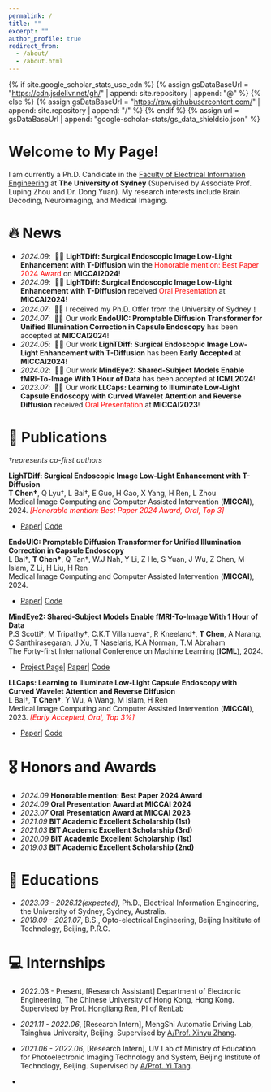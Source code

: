 ```yaml
---
permalink: /
title: ""
excerpt: ""
author_profile: true
redirect_from: 
  - /about/
  - /about.html
---
```


{% if site.google_scholar_stats_use_cdn %}
{% assign gsDataBaseUrl = "https://cdn.jsdelivr.net/gh/" | append: site.repository | append: "@" %}
{% else %}
{% assign gsDataBaseUrl = "https://raw.githubusercontent.com/" | append: site.repository | append: "/" %}
{% endif %}
{% assign url = gsDataBaseUrl | append: "google-scholar-stats/gs_data_shieldsio.json" %}

<span class='anchor' id='about-me'></span>

# **Welcome to My Page!**

I am currently a Ph.D. Candidate in the [Faculty of Electrical Information Engineering](https://www.sydney.edu.au/engineering/about/our-people/research-students/tong-chen-494.html) at **The University of Sydney** (Supervised by Associate Prof. Luping Zhou and Dr. Dong Yuan). My research interests include Brain Decoding, Neuroimaging, and Medical Imaging.

<!-- <img src="images/my.jpg" alt="sym" width="50%" style="display: block; margin: 0 auto;"> -->


# 🔥 News
- *2024.09*: &nbsp;🎉🎉 **LighTDiff: Surgical Endoscopic Image Low-Light Enhancement with T-Diffusion** win the <span style="color:red;">Honorable mention: Best Paper 2024 Award</span> on **MICCAI2024**!
- *2024.09*: &nbsp;🎉🎉 **LighTDiff: Surgical Endoscopic Image Low-Light Enhancement with T-Diffusion** received <span style="color:red;">Oral Presentation</span> at **MICCAI2024**!
- *2024.07*: &nbsp;🎉🎉 I received my Ph.D. Offer from the University of Sydney！
- *2024.07*: &nbsp;🎉🎉 Our work **EndoUIC: Promptable Diffusion Transformer for Unified Illumination Correction in Capsule Endoscopy** has been accepted at **MICCAI2024**!
- *2024.05*: &nbsp;🎉🎉 Our work **LighTDiff: Surgical Endoscopic Image Low-Light Enhancement with T-Diffusion** has been **Early Accepted** at **MICCAI2024**!
- *2024.02*: &nbsp;🎉🎉 Our work **MindEye2: Shared-Subject Models Enable fMRI-To-Image With 1 Hour of Data** has been accepted at **ICML2024**!
- *2023.07*: &nbsp;🎉🎉 Our work **LLCaps: Learning to Illuminate Low-Light Capsule Endoscopy with Curved Wavelet Attention and Reverse Diffusion** received <span style="color:red;">Oral Presentation</span> at **MICCAI2023**!
<!-- - *2023.03*: &nbsp;🎉🎉 I received my M.Phil. Offer from the University of Sydney！ -->

<!-- # 📝 Ongoing Project


<div class='paper-box'>
<div class='paper-box-image'><div><div class="badge">CAD</div><img src='images/ONE.png' alt="sym" width="100%"></div></div>
<div class='paper-box-image'><div><div class="badge">Real Machine</div><img src='images/onecable.gif' alt="sym" width="100%"></div></div>
<div class='paper-box-image'><div><div class="badge">SOFA Simulation</div><img src='images/onesim.gif' alt="sym" width="100%"></div></div>
<div class='paper-box-text' markdown="1">

**OneCable Continuum Robot Project**


- Using only one cable to achieve 3 motions: Pushing, Pulling and Twisting
- Will submit to a top-tier journal!
</div>
</div>
 -->


# 📝 Publications 
*†represents co-first authors*

**LighTDiff: Surgical Endoscopic Image Low-Light Enhancement with T-Diffusion**<br>
**T Chen†**, Q Lyu†, L Bai†, E Guo, H Gao, X Yang, H Ren, L Zhou<br>
Medical Image Computing and Computer Assisted Intervention (**MICCAI**), 2024. <span style="color:red;">*[Honorable mention: Best Paper 2024 Award, Oral, Top 3]*</span><br>
- [Paper](https://arxiv.org/abs/2405.10550)\| [Code](https://github.com/DavisMeee/LighTDiff)
<!-- -  \| [Demo](https://github.com/lofrienger/Single_SurgicalScene_For_Segmentation) -->


**EndoUIC: Promptable Diffusion Transformer for Unified Illumination Correction in Capsule Endoscopy**<br>
L Bai†, **T Chen†**, Q Tan†, W.J Nah, Y Li, Z He, S Yuan, J Wu, Z Chen, M Islam, Z Li, H Liu, H Ren<br>
Medical Image Computing and Computer Assisted Intervention (**MICCAI**), 2024. <br>
- [Paper](https://arxiv.org/abs/2406.13705)\| [Code](https://github.com/longbai1006/EndoUIC)



**MindEye2: Shared-Subject Models Enable fMRI-To-Image With 1 Hour of Data**<br>
P.S Scotti†, M Tripathy†, C.K.T Villanueva†, R Kneeland†, **T Chen**, A Narang, C Santhirasegaran, J Xu, T Naselaris, K.A Norman, T.M Abraham<br>
The Forty-first International Conference on Machine Learning (**ICML**), 2024.
- [Project Page](https://medarc-ai.github.io/mindeye2/)\| [Paper](https://arxiv.org/abs/2403.11207)\| [Code](https://github.com/MedARC-AI/MindEyeV2)

**LLCaps: Learning to Illuminate Low-Light Capsule Endoscopy with Curved Wavelet Attention and Reverse Diffusion**<br>
L Bai†, **T Chen†**, Y Wu, A Wang, M Islam, H Ren<br>
Medical Image Computing and Computer Assisted Intervention (**MICCAI**), 2023. <span style="color:red;">*[Early Accepted, Oral, Top 3%]*</span><br>
- [Paper](https://arxiv.org/pdf/2307.02452)\| [Code](https://github.com/longbai1006/LLCaps)

# 🎖 Honors and Awards
- *2024.09* **Honorable mention: Best Paper 2024 Award**
- *2024.09* **Oral Presentation Award at MICCAI 2024**
- *2023.07* **Oral Presentation Award at MICCAI 2023**
- *2021.09* **BIT Academic Excellent Scholarship (1st)**
- *2021.03* **BIT Academic Excellent Scholarship (3rd)**
- *2020.09* **BIT Academic Excellent Scholarship (1st)**
- *2019.03* **BIT Academic Excellent Scholarship (2nd)**

# 📖 Educations
- *2023.03 - 2026.12(expected)*, Ph.D., Electrical Information Engineering, the University of Sydney, Sydney, Australia.
- *2018.09 - 2021.07*, B.S., Opto-electrical Engineering, Beijing Insititute of Technology, Beijing, P.R.C.


# 💻 Internships
- 2022.03 - Present, [Research Assistant] Department of Electronic Engineering, The Chinese University of Hong Kong, Hong Kong. Supervised by [Prof. Hongliang Ren](https://www.ee.cuhk.edu.hk/en-gb/people/academic-staff/professors/prof-ren-hongliang), PI of [RenLab](http://www.labren.org/mm/)
- *2021.11 - 2022.06*, [Research Intern], MengShi Automatic Driving Lab, Tsinghua University, Beijing. Supervised by [A/Prof. Xinyu Zhang](https://scholar.google.com.hk/citations?user=0Q7pN4cAAAAJ&hl=zh-CN).
- *2021.06 - 2022.06*, [Research Intern], UV Lab of Ministry of Education for Photoelectronic Imaging Technology and System, Beijing Institute of Technology, Beijing. Supervised by [A/Prof. Yi Tang](https://www.researchgate.net/profile/Yi-Tang-73).

- <script type="text/javascript" id="clustrmaps" src="//clustrmaps.com/map_v2.js?d=pUwp76-FPWZ_9p-R6BSJ--0FAcHR9spdMm0_5h4Eyak&cl=ffffff&w=a"></script>
